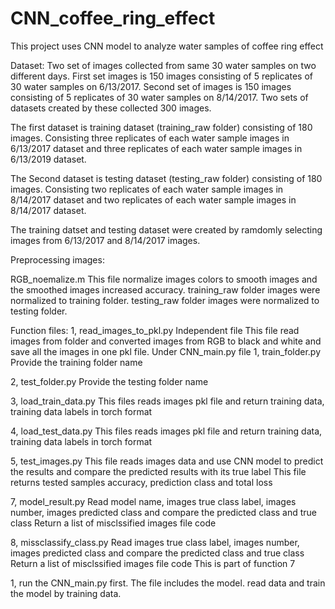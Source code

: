 # CNN_coffee_ring_effect
This project uses CNN model to analyze water samples of coffee ring effect

Dataset:
Two set of images collected from same 30 water samples on two different days.
First set images is 150 images consisting of 5 replicates of 30 water samples on 6/13/2017.
Second set of images is 150 images consisting of 5 replicates of 30 water samples on 8/14/2017.
Two sets of datasets created by these collected 300 images.

The first dataset is training dataset (training_raw folder) consisting of 180 images. Consisting three replicates of each water sample images in 6/13/2017 dataset and three replicates of each water sample images in 6/13/2019 dataset.

The Second dataset is testing dataset (testing_raw folder) consisting of 180 images. Consisting two replicates of each water sample images in 8/14/2017 dataset and two replicates of each water sample images in 8/14/2017 dataset.

The training datset and testing dataset were created by ramdomly selecting images from 6/13/2017 and 8/14/2017 images.

Preprocessing images:

RGB_noemalize.m
  This file normalize images colors to smooth images and the smoothed images increased accuracy.
  training_raw folder images were normalized to training folder.
  testing_raw folder images were normalized to testing folder.

Function files:
  1, read_images_to_pkl.py
  Independent file
    This file read images from folder and converted images from RGB to black and white and save all the images in one pkl file.
Under CNN_main.py file
  1, train_folder.py
    Provide the training folder name
    
  2, test_folder.py
    Provide the testing folder name
    
  3, load_train_data.py
    This files reads images pkl file and return training data, training data labels in torch format
    
  4, load_test_data.py
    This files reads images pkl file and return training data, training data labels in torch format
 
  5, test_images.py
    This file reads images data and use CNN model to predict the results and compare the predicted results with its true label
    This file returns tested samples accuracy, prediction class and total loss
    
  7, model_result.py
    Read model name, images true class label, images number, images predicted class and compare the predicted class and true class
    Return a list of misclssified images file code
    
  8, missclassify_class.py
    Read images true class label, images number, images predicted class and compare the predicted class and true class
    Return a list of misclssified images file code
    This is part of function 7

1, run the CNN_main.py first. The file includes the model. read data and train the model by training data.

